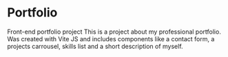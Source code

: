 # Portfolio
Front-end portfolio project
This is a project about my professional portfolio. Was created with Vite JS and includes components like a contact form, a projects carrousel, skills list and a short description of myself.
